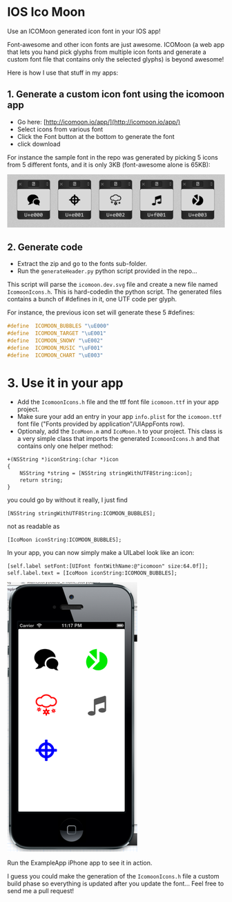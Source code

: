 # IOS Ico Moon 

Use an ICOMoon generated icon font in your IOS app!

Font-awesome and other icon fonts are just awesome. ICOMoon (a web app that lets you hand pick
glyphs from multiple icon fonts and generate a custom font file that contains only the selected glyphs)
is beyond awesome!

Here is how I use that stuff in my apps:

## 1. Generate a custom icon font using the icomoon app 

* Go here: [http://icomoon.io/app/](http://icomoon.io/app/)
* Select icons from various font
* Click the Font button at the bottom to generate the font
* click download

For instance the sample font in the repo was generated by picking 5 icons from 5 different fonts, and it
is only 3KB (font-awesome alone is 65KB):

![icons](Icons.png)


## 2. Generate code

* Extract the zip and go to the fonts sub-folder.
* Run the ```generateHeader.py``` python script provided in the repo...

This script will parse the ```icomoon.dev.svg``` file and create a new file
named ```IcomoonIcons.h```. This is hard-codedin the python script.
The generated files contains a bunch of #defines in it, one UTF code per glyph.

For instance, the previous icon set will generate these 5 #defines:

```C
#define  ICOMOON_BUBBLES "\uE000"
#define  ICOMOON_TARGET "\uE001"
#define  ICOMOON_SNOWY "\uE002"
#define  ICOMOON_MUSIC "\uF001"
#define  ICOMOON_CHART "\uE003"
```

# 3. Use it in your app

* Add the ```IcomoonIcons.h``` file and the ttf font file ```icomoon.ttf``` in your app project.
* Make sure your add an entry in your app ```info.plist``` for the ```icomoon.ttf``` font file 
("Fonts provided by application"/UIAppFonts row).
* Optionaly, add the ```IcoMoon.m``` and ```IcoMoon.h``` to your project. This class is a very simple class that imports the generated 
```IcomoonIcons.h``` and that contains only one helper method:

```obj-c
+(NSString *)iconString:(char *)icon
{
    NSString *string = [NSString stringWithUTF8String:icon];
    return string;
}
```

you could go by without it really, I just find
```obj-c 
[NSString stringWithUTF8String:ICOMOON_BUBBLES];
``` 
not as readable as
```obj-c 
[IcoMoon iconString:ICOMOON_BUBBLES];
```

In your app, you can now simply make a UILabel look like an icon:

```obj-c
[self.label setFont:[UIFont fontWithName:@"icomoon" size:64.0f]];
self.label.text = [IcoMoon iconString:ICOMOON_BUBBLES];
```

![app](iPhone.png)

Run the ExampleApp iPhone app to see it in action.

I guess you could make the generation of the ```IcomoonIcons.h``` file a custom build phase 
so everything is updated after you update the font... Feel free to send me a pull request!